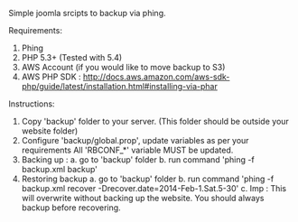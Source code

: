 
Simple joomla srcipts to backup via phing.

Requirements:
1. Phing
2. PHP 5.3+ (Tested with 5.4)
3. AWS Account (if you would like to move backup to S3)
4. AWS PHP SDK : http://docs.aws.amazon.com/aws-sdk-php/guide/latest/installation.html#installing-via-phar 

Instructions:
1. Copy 'backup' folder to your server. (This folder should be outside your website folder)
2. Configure 'backup/global.prop', update variables as per your requirements All 'RBCONF_*' variable MUST be updated.
3. Backing up :
a. go to 'backup' folder
b. run command 'phing -f backup.xml backup'
4. Restoring backup
a. go to 'backup' folder
b. run command 'phing -f backup.xml recover -Drecover.date=2014-Feb-1.Sat.5-30'
c. Imp : This will overwrite without backing up the website. You should always backup before recovering.
